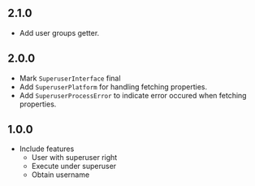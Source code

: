 ## 2.1.0

* Add user groups getter.

## 2.0.0

* Mark `SuperuserInterface` final
* Add `SuperuserPlatform` for handling fetching properties.
* Add `SuperuserProcessError` to indicate error occured when fetching properties.

## 1.0.0

* Include features
    * User with superuser right
    * Execute under superuser
    * Obtain username
